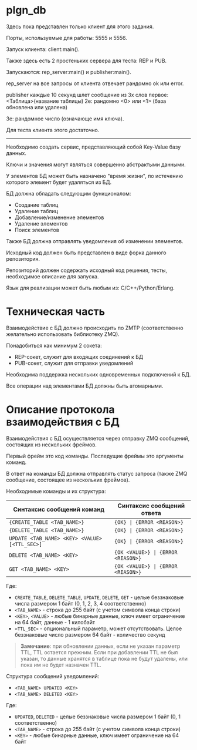 # plgn_db

Здесь пока представлен только клиент для этого задания.

Порты, используемые для работы: 5555 и 5556.

Запуск клиента: client:main(). 

Также здесь есть 2 простеньких сервера для теста: REP и PUB.

Запускаются: rep_server:main()  и publisher:main().

rep_server на все запросы от клиента отвечает рандомно ok или error.

publisher каждые 10 секунд  шлет сообщение из 3х слов первое: <Таблица>(название таблицы) 2е: рандомно <0> или <1> (база обновлена или удалена) 

3е: рандомное число (означающе имя ключа).

Для теста клиента этого достаточно.

--------------------------------------------------------------------------------------------------------------------------------------------

Необходимо создать сервис, представляющий собой Key-Value базу данных.

Ключи и значения могут являться совершенно абстрактыми данными.

У элементов БД может быть назначено "время жизни", по истечению которого элемент будет удаляться из БД.

БД должна обладать следующим функционалом:

- Создание таблиц
- Удаление таблиц
- Добавление/изменение элементов
- Удаление элементов
- Поиск элементов
  
Также БД должна отправлять уведомления об изменении элементов.

Исходный код должен быть представлен в виде форка данного репозитория.

Репозиторий должен содержать исходный код решения, тесты, необходимое описание для запуска.

Язык для реализации может быть любым из: C/C++/Python/Erlang.

# Техническая часть

Взаимодействие с БД должно происходить по ZMTP (соответственно желательно использовать библиотеку ZMQ).

Понадобиться как минимум 2 сокета:

- REP-сокет, служит для входящих соединений к БД
- PUB-сокет, служит для отправки уведомлений

Необходима поддержка нескольких одновременных подключений к БД.

Все операции над элементами БД должны быть атомарными.

# Описание протокола взаимодействия с БД

Взаимодействия с БД осуществляется через отправку ZMQ сообщений, состоящих из нескольких фреймов.

Первый фрейм это код команды. Последущие фреймы это аргументы команд.

В ответ на команды БД должна отправлять статус запроса (также ZMQ сообщение, состоящее из нескольких фреймов).

Необходимые команды и их структура:

| Синтаксис сообщений команд | Синтаксис сообщений ответа |
| --- | --- |
| `{CREATE_TABLE <TAB_NAME>}` | `{OK} \| {ERROR <REASON>}` |
| `{DELETE_TABLE <TAB_NAME>}` | `{OK} \| {ERROR <REASON>}` |
| `UPDATE <TAB_NAME> <KEY> <VALUE> [<TTL_SEC>]` | `{OK} \| {ERROR <REASON>}` |
| `DELETE <TAB_NAME> <KEY>` | `{OK <VALUE>} \| {ERROR <REASON>}` |
| `GET <TAB_NAME> <KEY>` | `{OK <VALUE>} \| {ERROR <REASON>}` |

Где:

- `CREATE_TABLE`, `DELETE_TABLE`, `UPDATE`, `DELETE`, `GET` - целые беззнаковые числа размером 1 байт (0, 1, 2, 3, 4 соответственно)
- `<TAB_NAME>` - строка до 255 байт (с учетом символа конца строки)
- `<KEY>`, `<VALUE>` - любые бинарные данные, ключ имеет ограничение на 64 байт, данные - 1 килобайт
- `<TTL_SEC>` - опциональный параметр, может отсутствовать. Целое беззнаковые число размером 64 байт - количество секунд

> **Замечание**: при обновлении данных, если не указан параметр TTL, TTL остается прежним. Если при добавлении TTL не был указан, то данные хранятся в таблице пока не будут удалены, или пока им не будет назначен TTL.

Структура сообщений уведомлений:

- `<TAB_NAME> UPDATED <KEY>`
- `<TAB_NAME> DELETED <KEY>`

Где:

- `UPDATED`, `DELETED` - целые беззнаковые числа размером 1 байт (0, 1 соответственно)
- `<TAB_NAME>` - строка до 255 байт (с учетом символа конца строки)
- `<KEY>` - любые бинарные данные, ключ имеет ограничение на 64 байт
